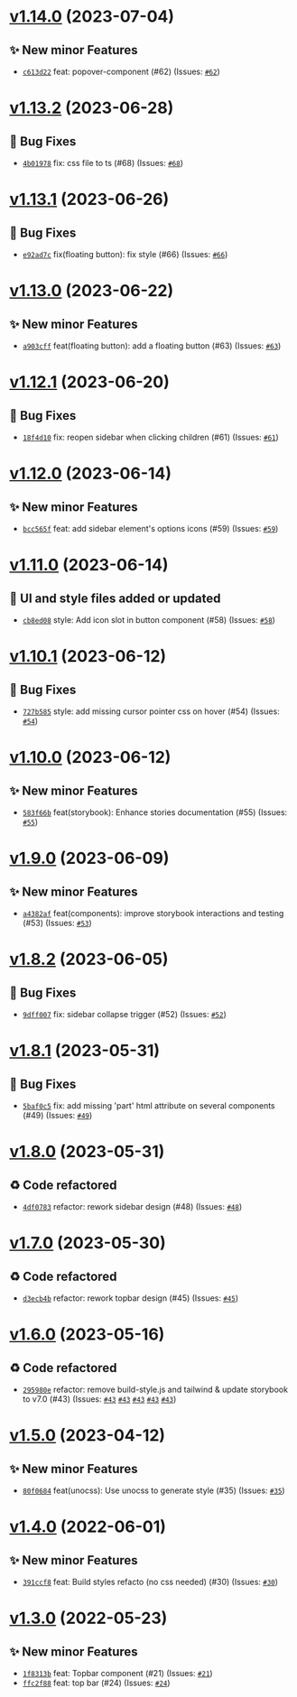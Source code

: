 # [v1.14.0](https://github.com/Candy-Doc/candy-doc-components-library/compare/v1.13.2...v1.14.0) (2023-07-04)

## ✨ New minor Features
- [`c613d22`](https://github.com/Candy-Doc/candy-doc-components-library/commit/c613d22)  feat: popover-component (#62) (Issues: [`#62`](https://github.com/Candy-Doc/candy-doc-components-library/issues/62))

# [v1.13.2](https://github.com/Candy-Doc/candy-doc-components-library/compare/v1.13.1...v1.13.2) (2023-06-28)

## 🐛 Bug Fixes
- [`4b01978`](https://github.com/Candy-Doc/candy-doc-components-library/commit/4b01978)  fix: css file to ts (#68) (Issues: [`#68`](https://github.com/Candy-Doc/candy-doc-components-library/issues/68))

# [v1.13.1](https://github.com/Candy-Doc/candy-doc-components-library/compare/v1.13.0...v1.13.1) (2023-06-26)

## 🐛 Bug Fixes
- [`e92ad7c`](https://github.com/Candy-Doc/candy-doc-components-library/commit/e92ad7c)  fix(floating button): fix style (#66) (Issues: [`#66`](https://github.com/Candy-Doc/candy-doc-components-library/issues/66))

# [v1.13.0](https://github.com/Candy-Doc/candy-doc-components-library/compare/v1.12.1...v1.13.0) (2023-06-22)

## ✨ New minor Features
- [`a903cff`](https://github.com/Candy-Doc/candy-doc-components-library/commit/a903cff)  feat(floating button): add a floating button (#63) (Issues: [`#63`](https://github.com/Candy-Doc/candy-doc-components-library/issues/63))

# [v1.12.1](https://github.com/Candy-Doc/candy-doc-components-library/compare/v1.12.0...v1.12.1) (2023-06-20)

## 🐛 Bug Fixes
- [`18f4d10`](https://github.com/Candy-Doc/candy-doc-components-library/commit/18f4d10)  fix: reopen sidebar when clicking children (#61) (Issues: [`#61`](https://github.com/Candy-Doc/candy-doc-components-library/issues/61))

# [v1.12.0](https://github.com/Candy-Doc/candy-doc-components-library/compare/v1.11.0...v1.12.0) (2023-06-14)

## ✨ New minor Features
- [`bcc565f`](https://github.com/Candy-Doc/candy-doc-components-library/commit/bcc565f)  feat: add sidebar element&#x27;s options icons (#59) (Issues: [`#59`](https://github.com/Candy-Doc/candy-doc-components-library/issues/59))

# [v1.11.0](https://github.com/Candy-Doc/candy-doc-components-library/compare/v1.10.1...v1.11.0) (2023-06-14)

## 💄 UI and style files added or updated
- [`cb8ed08`](https://github.com/Candy-Doc/candy-doc-components-library/commit/cb8ed08)  style: Add icon slot in button component (#58) (Issues: [`#58`](https://github.com/Candy-Doc/candy-doc-components-library/issues/58))

# [v1.10.1](https://github.com/Candy-Doc/candy-doc-components-library/compare/v1.10.0...v1.10.1) (2023-06-12)

## 🐛 Bug Fixes
- [`727b585`](https://github.com/Candy-Doc/candy-doc-components-library/commit/727b585)  style: add missing cursor pointer css on hover (#54) (Issues: [`#54`](https://github.com/Candy-Doc/candy-doc-components-library/issues/54))

# [v1.10.0](https://github.com/Candy-Doc/candy-doc-components-library/compare/v1.9.0...v1.10.0) (2023-06-12)

## ✨ New minor Features
- [`583f66b`](https://github.com/Candy-Doc/candy-doc-components-library/commit/583f66b)  feat(storybook): Enhance stories documentation (#55) (Issues: [`#55`](https://github.com/Candy-Doc/candy-doc-components-library/issues/55))

# [v1.9.0](https://github.com/Candy-Doc/candy-doc-components-library/compare/v1.8.2...v1.9.0) (2023-06-09)

## ✨ New minor Features
- [`a4382af`](https://github.com/Candy-Doc/candy-doc-components-library/commit/a4382af)  feat(components): improve storybook interactions and testing  (#53) (Issues: [`#53`](https://github.com/Candy-Doc/candy-doc-components-library/issues/53))

# [v1.8.2](https://github.com/Candy-Doc/candy-doc-components-library/compare/v1.8.1...v1.8.2) (2023-06-05)

## 🐛 Bug Fixes
- [`9dff007`](https://github.com/Candy-Doc/candy-doc-components-library/commit/9dff007)  fix: sidebar collapse trigger (#52) (Issues: [`#52`](https://github.com/Candy-Doc/candy-doc-components-library/issues/52))

# [v1.8.1](https://github.com/Candy-Doc/candy-doc-components-library/compare/v1.8.0...v1.8.1) (2023-05-31)

## 🐛 Bug Fixes
- [`5baf0c5`](https://github.com/Candy-Doc/candy-doc-components-library/commit/5baf0c5)  fix: add missing &#x27;part&#x27; html attribute on several components (#49) (Issues: [`#49`](https://github.com/Candy-Doc/candy-doc-components-library/issues/49))

# [v1.8.0](https://github.com/Candy-Doc/candy-doc-components-library/compare/v1.7.0...v1.8.0) (2023-05-31)

## ♻ Code refactored
- [`4df0783`](https://github.com/Candy-Doc/candy-doc-components-library/commit/4df0783)  refactor: rework sidebar design (#48) (Issues: [`#48`](https://github.com/Candy-Doc/candy-doc-components-library/issues/48))

# [v1.7.0](https://github.com/Candy-Doc/candy-doc-components-library/compare/v1.6.0...v1.7.0) (2023-05-30)

## ♻ Code refactored
- [`d3ecb4b`](https://github.com/Candy-Doc/candy-doc-components-library/commit/d3ecb4b)  refactor: rework topbar design (#45) (Issues: [`#45`](https://github.com/Candy-Doc/candy-doc-components-library/issues/45))

# [v1.6.0](https://github.com/Candy-Doc/candy-doc-components-library/compare/v1.5.0...v1.6.0) (2023-05-16)

## ♻ Code refactored
- [`295980e`](https://github.com/Candy-Doc/candy-doc-components-library/commit/295980e)  refactor: remove build-style.js and tailwind &amp; update storybook to v7.0 (#43) (Issues: [`#43`](https://github.com/Candy-Doc/candy-doc-components-library/issues/43) [`#43`](https://github.com/Candy-Doc/candy-doc-components-library/issues/43) [`#43`](https://github.com/Candy-Doc/candy-doc-components-library/issues/43) [`#43`](https://github.com/Candy-Doc/candy-doc-components-library/issues/43) [`#43`](https://github.com/Candy-Doc/candy-doc-components-library/issues/43))

# [v1.5.0](https://github.com/Candy-Doc/candy-doc-components-library/compare/v1.4.0...v1.5.0) (2023-04-12)

## ✨ New minor Features
- [`80f0684`](https://github.com/Candy-Doc/candy-doc-components-library/commit/80f0684)  feat(unocss): Use unocss to generate style (#35) (Issues: [`#35`](https://github.com/Candy-Doc/candy-doc-components-library/issues/35))

# [v1.4.0](https://github.com/Candy-Doc/candy-doc-components-library/compare/v1.3.0...v1.4.0) (2022-06-01)

## ✨ New minor Features
- [`391ccf8`](https://github.com/Candy-Doc/candy-doc-components-library/commit/391ccf8)  feat: Build styles refacto (no css needed) (#30) (Issues: [`#30`](https://github.com/Candy-Doc/candy-doc-components-library/issues/30))

# [v1.3.0](https://github.com/Candy-Doc/candy-doc-components-library/compare/v1.2.1...v1.3.0) (2022-05-23)

## ✨ New minor Features
- [`1f8313b`](https://github.com/Candy-Doc/candy-doc-components-library/commit/1f8313b)  feat: Topbar component (#21) (Issues: [`#21`](https://github.com/Candy-Doc/candy-doc-components-library/issues/21))
- [`ffc2f88`](https://github.com/Candy-Doc/candy-doc-components-library/commit/ffc2f88)  feat: top bar (#24) (Issues: [`#24`](https://github.com/Candy-Doc/candy-doc-components-library/issues/24))
